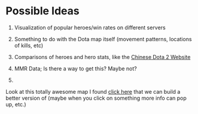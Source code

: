 Possible Ideas
==============

1. Visualization of popular heroes/win rates on different servers

1. Something to do with the Dota map itself
(movement patterns, locations of kills, etc)

1. Comparisons of heroes and hero stats, like the [Chinese Dota 2 Website](http://db.dota2.com.cn/compares)

1. MMR Data; Is there a way to get this? Maybe not?
2. 

Look at this totally awesome map I found [click here](http://dotamap.critwhale.com/) that we can build a better version of (maybe when you click on something more info can pop up, etc.)
